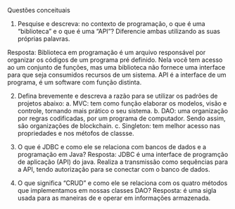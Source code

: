 
Questões conceituais

1. Pesquise e descreva: no contexto de programação, o que é uma “biblioteca” e o que é uma “API”? Diferencie ambas utilizando as suas próprias palavras.

Resposta: Biblioteca em programação é um arquivo responsável por organizar os códigos de um programa pré definido. Nela você tem acesso ao um conjunto de funções, mas uma biblioteca não fornece uma interface para que seja consumidos recursos de um sistema. API é a interface de um programa, é um software com função distinta. 

2. Defina brevemente e descreva a razão para se utilizar os padrões de projetos abaixo:
a. MVC: tem como função elaborar os modelos, visão e controle, tornando mais prático o seu sistema. 
b. DAO: uma organização por regras codificadas, por um programa de computador. Sendo assim, são organizações de blockchain.
c. Singleton: tem melhor acesso nas propriedades e nos métofos de classse. 

3. O que é JDBC e como ele se relaciona com bancos de dados e a programação em Java? 
Resposta: JDBC é uma interface de programção de aplicação (API) do java. Realiza a transmissão como sequências para a API, tendo autorização para se conectar com o banco de dados. 

4. O que significa “CRUD” e como ele se  relaciona com os quatro métodos que implementamos em nossas classes DAO?
Resposta: é uma sigla usada para as maneiras de e operar em informações armazenada. 
